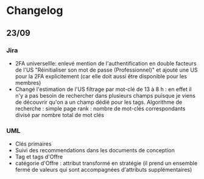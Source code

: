 # Changelog

## 23/09

### Jira

- 2FA universellle: enlevé mention de l'authentification en double facteurs de l'US "Réinitialiser son mot de passe (Professionnel)" et ajouté une US pour la 2FA explicitement (car elle doit aussi être disponible pour les membres)
- Changé l'estimation de l'US filtrage par mot-clé de 13 à 8 h : en effet il n'y a pas besoin de rechercher dans plusieurs champs puisque je viens de découvrir qu'on a un champ dédié pour les tags. Algorithme de recherche : simple page rank : nombre de mot-clés correspondants divisé par nombre total de mot clés

### UML

- Clés primaires
- Suivi des recommendations dans les documents de conception
- Tag et tags d'Offre
- catégorie d'Offre : attribut transformé en stratégie (il prend un ensemble fermé de valeurs qui sont accompagnées d'attributs supplémentaires)
